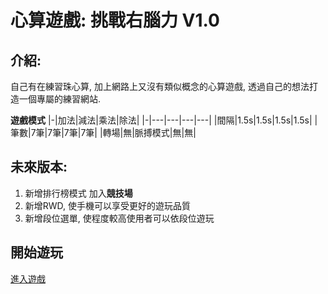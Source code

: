 # 心算遊戲: 挑戰右腦力 V1.0

## 介紹:
自己有在練習珠心算, 加上網路上又沒有類似概念的心算遊戲, 透過自己的想法打造一個專屬的練習網站.

**遊戲模式**
|-|加法|減法|乘法|除法|
|-|---|---|---|---|
|間隔|1.5s|1.5s|1.5s|1.5s|
|筆數|7筆|7筆|7筆|7筆|
|轉場|無|脈搏模式|無|無|

## 未來版本:
1. 新增排行榜模式 加入**競技場**
1. 新增RWD, 使手機可以享受更好的遊玩品質
1. 新增段位選單, 使程度較高使用者可以依段位遊玩

## 開始遊玩
[進入遊戲](https://raxcruz.github.io/Game-Calculation/)
